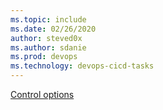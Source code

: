```yaml
---
ms.topic: include
ms.date: 02/26/2020
author: steved0x
ms.author: sdanie
ms.prod: devops
ms.technology: devops-cicd-tasks
---
```


<tr>
<th style="text-align: center" colspan="2"><a href="/azure/devops/pipelines/process/tasks#controloptions" data-raw-source="[Control options](/azure/devops/pipelines/process/tasks#controloptions)">Control options</a></th>
</tr>
